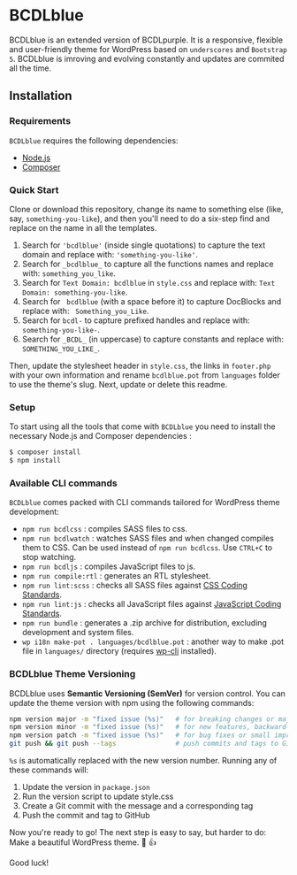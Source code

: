 # BCDLblue 
BCDLblue is an extended version of BCDLpurple. It is a responsive, flexible and user-friendly theme for WordPress based on `underscores` and `Bootstrap 5`. 
BCDLblue is imroving and evolving constantly and updates are commited all the time. 

Installation
---------------

### Requirements

`BCDLblue` requires the following dependencies:

- [Node.js](https://nodejs.org/)
- [Composer](https://getcomposer.org/)

### Quick Start

Clone or download this repository, change its name to something else (like, say, `something-you-like`), and then you'll need to do a six-step find and replace on the name in all the templates.

1. Search for `'bcdlblue'` (inside single quotations) to capture the text domain and replace with: `'something-you-like'`.
2. Search for `_bcdlblue_` to capture all the functions names and replace with: `something_you_like`.
3. Search for `Text Domain: bcdlblue` in `style.css` and replace with: `Text Domain: something-you-like`.
4. Search for <code>&nbsp;bcdlblue</code> (with a space before it) to capture DocBlocks and replace with: <code>&nbsp;Something_you_Like</code>.
5. Search for `bcdl-` to capture prefixed handles and replace with: `something-you-like-`.
6. Search for `_BCDL_` (in uppercase) to capture constants and replace with: `SOMETHING_YOU_LIKE_`.

Then, update the stylesheet header in `style.css`, the links in `footer.php` with your own information and rename `bcdlblue.pot` from `languages` folder to use the theme's slug. Next, update or delete this readme. 

### Setup

To start using all the tools that come with `BCDLblue`  you need to install the necessary Node.js and Composer dependencies :

```sh
$ composer install
$ npm install
```

### Available CLI commands

`BCDLblue` comes packed with CLI commands tailored for WordPress theme development:

- `npm run bcdlcss` : compiles SASS files to css.
- `npm run bcdlwatch` : watches SASS files and when changed compiles them to CSS. Can be used instead of `npm run bcdlcss`. Use `CTRL+C` to stop watching.
- `npm run bcdljs` : compiles JavaScript files to js.
- `npm run compile:rtl` : generates an RTL stylesheet.
- `npm run lint:scss` : checks all SASS files against [CSS Coding Standards](https://developer.wordpress.org/coding-standards/wordpress-coding-standards/css/).
- `npm run lint:js` : checks all JavaScript files against [JavaScript Coding Standards](https://developer.wordpress.org/coding-standards/wordpress-coding-standards/javascript/).
- `npm run bundle` : generates a .zip archive for distribution, excluding development and system files.
- `wp i18n make-pot . languages/bcdlblue.pot` : another way to make .pot file in `languages/` directory (requires [wp-cli](https://make.wordpress.org/cli/handbook/guides/installing/) installed).


### BCDLblue Theme Versioning

BCDLblue uses **Semantic Versioning (SemVer)** for version control. You can update the theme version with npm using the following commands:

```bash
npm version major -m "fixed issue (%s)"   # for breaking changes or major restructuring
npm version minor -m "fixed issue (%s)"   # for new features, backward-compatible
npm version patch -m "fixed issue (%s)"   # for bug fixes or small improvements
git push && git push --tags               # push commits and tags to GitHub
```
`%s` is automatically replaced with the new version number. Running any of these commands will:

1. Update the version in `package.json`
2. Run the version script to update style.css
3. Create a Git commit with the message and a corresponding tag
4. Push the commit and tag to GitHub

Now you're ready to go! The next step is easy to say, but harder to do: Make a beautiful WordPress theme. :blue_heart:
:thumbsup:

Good luck!
